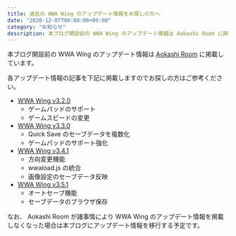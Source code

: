```yaml
---
title: 過去の WWA Wing のアップデート情報をお探しの方へ
date: "2020-12-07T00:00:00+09:00"
category: "お知らせ"
description: 本ブログ開設前の WWA Wing のアップデート情報は Aokashi Room に掲載しています。
---
```


本ブログ開設前の WWA Wing のアップデート情報は [Aokashi Room](https://aokashi.hatenablog.jp) に掲載しています。

各アップデート情報の記事を下記に掲載しますのでお探しの方はご参考ください。

- [WWA Wing v3.2.0](https://aokashi.hatenablog.jp/entry/2019-wwawing-3-2-0-release)
  - ゲームパッドのサポート
  - ゲームスピードの変更
- [WWA Wing v3.3.0](https://aokashi.hatenablog.jp/entry/2020-wwawing-3-3-0-release)
  - Quick Save のセーブデータを複数化
  - ゲームパッドのサポート強化
- [WWA Wing v3.4.1](https://aokashi.hatenablog.jp/entry/2020-wwawing-3-4-1-release)
  - 方向変更機能
  - wwaload.js の統合
  - 画像設定のセーブデータ反映
- [WWA Wing v3.5.1](https://aokashi.hatenablog.jp/entry/2020-wwawing-3-5-1-release)
  - オートセーブ機能
  - セーブデータのブラウザ保存

なお、 Aokashi Room が諸事情により WWA Wing のアップデート情報を掲載しなくなった場合は本ブログにアップデート情報を移行する予定です。
